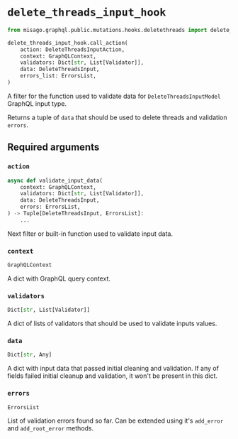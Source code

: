 # `delete_threads_input_hook`

```python
from misago.graphql.public.mutations.hooks.deletethreads import delete_threads_input_hook

delete_threads_input_hook.call_action(
    action: DeleteThreadsInputAction,
    context: GraphQLContext,
    validators: Dict[str, List[Validator]],
    data: DeleteThreadsInput,
    errors_list: ErrorsList,
)
```

A filter for the function used to validate data for `DeleteThreadsInputModel` GraphQL input type.

Returns a tuple of `data` that should be used to delete threads and validation `errors`.


## Required arguments

### `action`

```python
async def validate_input_data(
    context: GraphQLContext,
    validators: Dict[str, List[Validator]],
    data: DeleteThreadsInput,
    errors: ErrorsList,
) -> Tuple[DeleteThreadsInput, ErrorsList]:
    ...
```

Next filter or built-in function used to validate input data.


### `context`

```python
GraphQLContext
```

A dict with GraphQL query context.


### `validators`

```python
Dict[str, List[Validator]]
```

A dict of lists of validators that should be used to validate inputs values.


### `data`

```python
Dict[str, Any]
```

A dict with input data that passed initial cleaning and validation. If any of fields failed initial cleanup and validation, it won't be present in this dict.


### `errors`

```python
ErrorsList
```

List of validation errors found so far. Can be extended using it's `add_error` and `add_root_error` methods.